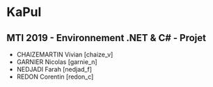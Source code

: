 # KaPul
## MTI 2019 - Environnement .NET & C# - Projet
- CHAIZEMARTIN Vivian [chaize_v]
- GARNIER Nicolas [garnie_n]
- NEDJADI Farah [nedjad_f]
- REDON Corentin [redon_c]
